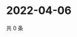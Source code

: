 # 2022-04-06

共 0 条

<!-- BEGIN WEIBO -->
<!-- 最后更新时间 Wed Apr 06 2022 09:08:32 GMT+0800 (China Standard Time) -->

<!-- END WEIBO -->
